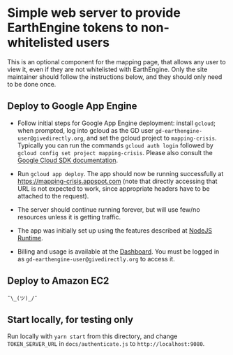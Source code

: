 # Simple web server to provide EarthEngine tokens to non-whitelisted users

This is an optional component for the mapping page, that allows any user to view
it, even if they are not whitelisted with EarthEngine. Only the site maintainer
should follow the instructions below, and they should only need to be done once.

## Deploy to Google App Engine

* Follow initial steps for Google App Engine deployment: install `gcloud`; when
prompted, log into gcloud as the GD user `gd-earthengine-user@givedirectly.org`,
and set the gcloud project to `mapping-crisis`. Typically you can run the
commands `gcloud auth login` followed by
`gcloud config set project mapping-crisis`. Please also consult the
[Google Cloud SDK documentation](https://cloud.google.com/sdk/docs/).

* Run `gcloud app deploy`. The app should now be running successfully at
https://mapping-crisis.appspot.com (note that directly accessing that URL is not
expected to work, since appropriate headers have to be attached to the request).

* The server should continue running forever, but will use few/no resources
unless it is getting traffic.

* The app was initially set up using the features described at
[NodeJS Runtime](https://cloud.google.com/appengine/docs/standard/nodejs/runtime).

* Billing and usage is available at the
[Dashboard](https://console.cloud.google.com/appengine?folder=&organizationId=838088520005&project=mapping-crisis).
You must be logged in as `gd-earthengine-user@givedirectly.org` to access it.

## Deploy to Amazon EC2

`¯\_(ツ)_/¯`

## Start locally, for testing only

Run locally with `yarn start` from this directory, and change `TOKEN_SERVER_URL` in
`docs/authenticate.js` to `http://localhost:9080`.
